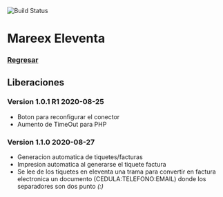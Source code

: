 ![Build Status](https://img.shields.io/badge/Estado-Desarrollo-orange.svg?style=for-the-badge)

# Mareex Eleventa

### [Regresar](https://jarscr.github.io/mareex/home#release)

## Liberaciones
### Version 1.0.1 R1 2020-08-25

- Boton para reconfigurar el conector
- Aumento de TimeOut para PHP

### Version 1.1.0  2020-08-27

- Generacion automatica de tiquetes/facturas 
- Impresion automatica al generarse el tiquete factura
- Se lee de los tiquetes en eleventa una trama para convertir en factura electronica un documento (CEDULA:TELEFONO:EMAIL) donde los separadores son dos punto *(:)*

